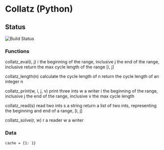 # Collatz (Python)

## Status
![Build Status](https://magnum.travis-ci.com/nelmiux/cs373-collatz.svg?token=d7DyZsL5MGsgRrcqFYN1&branch=master)

### Functions
      	  	
collatz_eval(i, j)
    i the beginning of the range, inclusive
    j the end       of the range, inclusive
    return the max cycle length of the range [i, j]

collatz_length(n)
    calculate the cycle length of n
    return the cycle length of an integer n

collatz_print(w, i, j, v)
    print three ints
    w a writer
    i the beginning of the range, inclusive
    j the end       of the range, inclusive
    v the max cycle length

collatz_read(s)
    read two ints
    s a string
    return a list of two ints, representing the beginning and end of a range, [i, j]

collatz_solve(r, w)
    r a reader
    w a writer

 
### Data
    cache = {1: 1}

